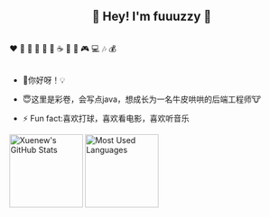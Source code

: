 <h2 align="center">👋 Hey! I'm fuuuzzy 🐘</h2>
<br />
❤️ 🍦 🍓 🍉 🍋 🥛 ☕ 🍗 🍟 🎮 💻 🎶 💰
<br />
<br />

- 🔭你好呀！💡

- 😇这里是彩卷，会写点java，想成长为一名牛皮哄哄的后端工程师🐮

- ⚡ Fun fact:喜欢打球，喜欢看电影，喜欢听音乐

<img height="130px" src="https://github-readme-stats.vercel.app/api?username=fuuuzzy&hide_title=true&show_icons=true&hide=issues&include_all_commits=true&count_private=true&theme=graywhite&hide_border=true&bg_color=45,ff7979,ffd479,fffc79,73fa79" alt="Xuenew's GitHub Stats"> <img height="130px" src="https://github-readme-stats.vercel.app/api/top-langs?username=fuuuzzy&hide_title=true&layout=compact&theme=graywhite&hide_border=true&bg_color=45,fffc79,73fa79,75f0db" alt="Most Used Languages">
